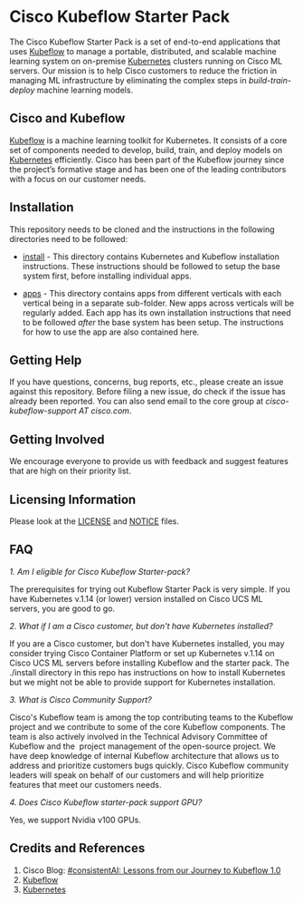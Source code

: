 # Cisco Kubeflow Starter Pack
The Cisco Kubeflow Starter Pack is a set of end-to-end applications that uses [Kubeflow](https://www.kubeflow.org/) to manage a portable, distributed, and scalable machine learning system on on-premise [Kubernetes](https://kubernetes.io/) clusters running on Cisco ML servers. Our mission is to help Cisco customers to reduce the friction in managing ML infrastructure by eliminating the complex steps in *build-train-deploy* machine learning models.

## Cisco and Kubeflow
[Kubeflow](https://www.kubeflow.org/) is a machine learning toolkit for Kubernetes. It consists of a core set of components needed to develop, build, train, and deploy models on [Kubernetes](https://kubernetes.io/) efficiently. Cisco has been part of the Kubeflow journey since the project’s formative stage and has been one of the leading contributors with a focus on our customer needs.

## Installation
This repository needs to be cloned and the instructions in the following directories need to be followed:

- [install](./install) - This directory contains Kubernetes and Kubeflow installation instructions. These instructions should be followed to setup the base system first, before installing individual apps.

- [apps](./apps) - This directory contains apps from different verticals with each vertical being in a separate sub-folder. New apps across verticals will be regularly added. Each app has its own installation instructions that need to be followed *after* the base system has been setup. The instructions for how to use the app are also contained here.

## Getting Help
If you have questions, concerns, bug reports, etc., please create an issue against this repository. Before filing a new issue, do check if the issue has already been reported. You can also send email to the core group at *cisco-kubeflow-support AT cisco.com*.

## Getting Involved
We encourage everyone to provide us with feedback and suggest features that are high on their priority list.

## Licensing Information
Please look at the [LICENSE](./LICENSE) and [NOTICE](./NOTICE) files.

## FAQ

*1. Am I eligible for Cisco Kubeflow Starter-pack?*

The prerequisites for trying out Kubeflow Starter Pack is very simple. If you have Kubernetes v.1.14 (or lower) version installed on Cisco UCS ML servers, you are good to go. 


*2. What if I am a Cisco customer, but don't have Kubernetes installed?*

If you are a Cisco customer, but don't have Kubernetes installed, you may consider trying Cisco Container Platform or set up Kubernetes v.1.14 on
Cisco UCS ML servers before installing Kubeflow and the starter pack. The ./install directory in this repo has instructions on how to install Kubernetes but we might not be able to provide support for Kubernetes installation. 


*3. What is Cisco Community Support?*

Cisco's Kubeflow team is among the top contributing teams to the Kubeflow project and we contribute to some of the core Kubeflow components. The team is also actively involved in the Technical Advisory Committee of Kubeflow and the  project management of the open-source project. We have deep knowledge of internal Kubeflow architecture that allows us to address and prioritize customers bugs quickly. Cisco Kubeflow community leaders will speak on behalf of our customers and will help prioritize features that meet our customers needs.


*4. Does Cisco Kubeflow starter-pack support GPU?*

Yes, we support Nvidia v100 GPUs.

## Credits and References
1. Cisco Blog: [#consistentAI: Lessons from our Journey to Kubeflow 1.0](https://blogs.cisco.com/cloud/consistentai-lessons-from-our-journey-to-kubeflow-1-0)
2. [Kubeflow](https://www.kubeflow.org/)
3. [Kubernetes](https://kubernetes.io/)

